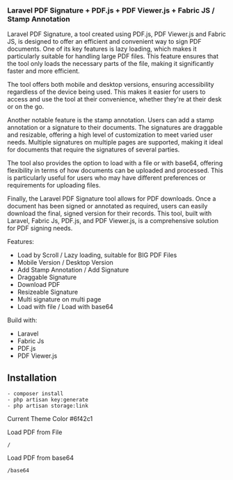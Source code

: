 ### Laravel PDF Signature + PDF.js + PDF Viewer.js + Fabric JS / Stamp Annotation

Laravel PDF Signature, a tool created using PDF.js, PDF Viewer.js and Fabric JS, is designed to offer an efficient and convenient way to sign PDF documents. One of its key features is lazy loading, which makes it particularly suitable for handling large PDF files. This feature ensures that the tool only loads the necessary parts of the file, making it significantly faster and more efficient.

The tool offers both mobile and desktop versions, ensuring accessibility regardless of the device being used. This makes it easier for users to access and use the tool at their convenience, whether they're at their desk or on the go.

Another notable feature is the stamp annotation. Users can add a stamp annotation or a signature to their documents. The signatures are draggable and resizable, offering a high level of customization to meet varied user needs. Multiple signatures on multiple pages are supported, making it ideal for documents that require the signatures of several parties.

The tool also provides the option to load with a file or with base64, offering flexibility in terms of how documents can be uploaded and processed. This is particularly useful for users who may have different preferences or requirements for uploading files.

Finally, the Laravel PDF Signature tool allows for PDF downloads. Once a document has been signed or annotated as required, users can easily download the final, signed version for their records. This tool, built with Laravel, Fabric Js, PDF.js, and PDF Viewer.js, is a comprehensive solution for PDF signing needs.

Features:
- Load by Scroll / Lazy loading, suitable for BIG PDF Files
- Mobile Version / Desktop Version
- Add Stamp Annotation / Add Signature
- Draggable Signature
- Download PDF
- Resizeable Signature
- Multi signature on multi page
- Load with file / Load with base64

Build with:
- Laravel
- Fabric Js
- PDF.js
- PDF Viewer.js

## Installation

```
- composer install
- php artisan key:generate
- php artisan storage:link
```

Current Theme Color
#6f42c1

Load PDF from File

```
/
```

Load PDF from base64

```
/base64
```
